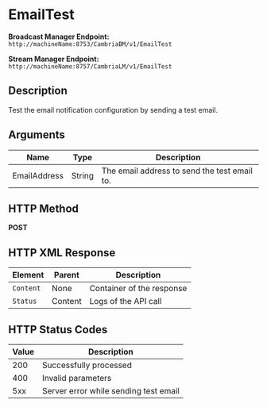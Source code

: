 # EmailTest

**Broadcast Manager Endpoint:**  
`http://machineName:8753/CambriaBM/v1/EmailTest`

**Stream Manager Endpoint:**  
`http://machineName:8757/CambriaLM/v1/EmailTest`

## Description
Test the email notification configuration by sending a test email.

## Arguments

| Name           | Type   | Description                                   |
|----------------|--------|-----------------------------------------------|
| EmailAddress   | String | The email address to send the test email to. |

## HTTP Method
**POST**

## HTTP XML Response

| Element       | Parent   | Description                                    |
|---------------|----------|------------------------------------------------|
| `Content`     | None     | Container of the response                     |
| `Status`      | Content  | Logs of the API call                          |

## HTTP Status Codes

| Value | Description                                            |
|-------|--------------------------------------------------------|
| 200   | Successfully processed                                 |
| 400   | Invalid parameters                                     |
| 5xx   | Server error while sending test email                 |
